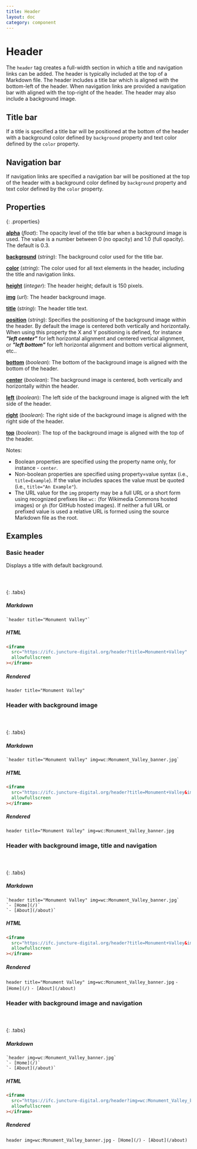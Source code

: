 ```yaml
---
title: Header
layout: doc
category: component
---
```


# Header

The `header` tag creates a full-width section in which a title and navigation links can be added.  The header is typically included at the top of a Markdown file.  The header includes a title bar which is aligned with the bottom-left of the header.  When navigation links are provided a navigation bar with aligned with the top-right of the header.  The header may also include a background image. 

## Title bar

If a title is specified a title bar will be positioned at the bottom of the header with a background color defined by `background` property and text color defined by the `color` property.

## Navigation bar

If navigation links are specified a navigation bar will be positioned at the top of the header with a background color defined by `background` property and text color defined by the `color` property.


## Properties
{: .properties}

**[alpha](#examples)** (_float_):  The opacity level of the title bar when a background image is used.  The value is a number between 0 (no opacity) and 1.0 (full opacity). The default is 0.3.

**[background](#examples)** (_string_):  The background color used for the title bar.

**[color](#examples)** (_string_):  The color used for all text elements in the header, including the title and navigation links.

**[height](#examples)** (_integer_):  The header height; default is 150 pixels.

**[img](#examples)** (_url_):  The header background image.

**[title](#examples)** (_string_):  The header title text.

**[position](#examples)** (_string_):  Specifies the positioning of the background image within the header.  By default the image is centered both vertically and horizontally.  When using this property the X and Y positioning is defined, for instance ***"left center"*** for left horizontal alignment and centered vertical alignment, or ***"left bottom"*** for left horizontal alignment and bottom vertical alignment, etc..

**[bottom](#examples)** (_boolean_):  The bottom of the background image is aligned with the bottom of the header.

**[center](#examples)** (_boolean_):  The background image is centered, both vertically and horizontally within the header.

**[left](#examples)** (_boolean_):  The left side of the background image is aligned with the left side of the header.

**[right](#examples)** (_boolean_):  The right side of the background image is aligned with the right side of the header.

**[top](#examples)** (_boolean_):  The top of the background image is aligned with the top of the header.

Notes:
- Boolean properties are specified using the property name only, for instance - `center`.
- Non-boolean properties are specified using property=value syntax (i.e., `title=Example`).  If the value includes spaces the value must be quoted (i.e., `title="An Example"`).
- The URL value for the `img` property may be a full URL or a short form using recognized prefixes like `wc:` (for Wikimedia Commons hosted images) or `gh` (for GitHub hosted images).  If neither a full URL or prefixed value is used a relative URL is formed using the source Markdown file as the root.

## Examples

### Basic header

Displays a title with default background.

#### &nbsp;
{: .tabs}

##### Markdown

```markup
`header title="Monument Valley"`
```

##### HTML

```html
<iframe
  src="https://ifc.juncture-digital.org/header?title=Monument+Valley"
  allowfullscreen
></iframe>
```

##### Rendered

`header title="Monument Valley"`


### Header with background image

#### &nbsp;
{: .tabs}

##### Markdown

```markup
`header title="Monument Valley" img=wc:Monument_Valley_banner.jpg`
```

##### HTML

```html
<iframe
  src="https://ifc.juncture-digital.org/header?title=Monument+Valley&img=wc:Monument_Valley_banner.jpg"
  allowfullscreen
></iframe>
```

##### Rendered

`header title="Monument Valley" img=wc:Monument_Valley_banner.jpg`


### Header with background image, title and navigation

#### &nbsp;
{: .tabs}

##### Markdown

```markup
`header title="Monument Valley" img=wc:Monument_Valley_banner.jpg`
`- [Home](/)`
`- [About](/about)`
```

##### HTML

```html
<iframe
  src="https://ifc.juncture-digital.org/header?title=Monument+Valley&img=wc:Monument_Valley_banner.jpg&data=[Home](/)|[About](/about)"
  allowfullscreen
></iframe>
```

##### Rendered

`header title="Monument Valley" img=wc:Monument_Valley_banner.jpg`
`- [Home](/)`
`- [About](/about)`

### Header with background image and navigation

#### &nbsp;
{: .tabs}

##### Markdown

```markup
`header img=wc:Monument_Valley_banner.jpg`
`- [Home](/)`
`- [About](/about)`
```

##### HTML

```html
<iframe
  src="https://ifc.juncture-digital.org/header?img=wc:Monument_Valley_banner.jpg&data=[Home](/)|[About](/about)"
  allowfullscreen
></iframe>
```

##### Rendered

`header img=wc:Monument_Valley_banner.jpg`
`- [Home](/)`
`- [About](/about)`
